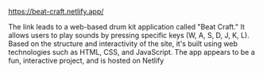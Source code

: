 https://beat-craft.netlify.app/

The link leads to a web-based drum kit application called "Beat Craft." It allows users to play sounds by pressing specific keys (W, A, S, D, J, K, L). Based on the structure and interactivity of the site, it's built using web technologies such as HTML, CSS, and JavaScript. The app appears to be a fun, interactive project, and is hosted on Netlify
